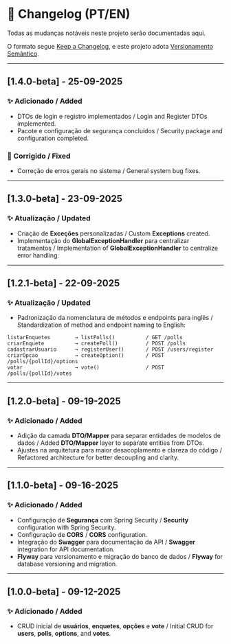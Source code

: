 # 📜 Changelog (PT/EN)
Todas as mudanças notáveis neste projeto serão documentadas aqui.

O formato segue [Keep a Changelog](https://keepachangelog.com/pt-BR/1.0.0/),
e este projeto adota [Versionamento Semântico](https://semver.org/lang/pt-BR/).

---

## [1.4.0-beta] - 25-09-2025
### ✨ Adicionado / Added
- DTOs de login e registro implementados / Login and Register DTOs implemented.
- Pacote e configuração de segurança concluídos / Security package and configuration completed.

### 🐛 Corrigido / Fixed
- Correção de erros gerais no sistema / General system bug fixes.

---

## [1.3.0-beta] - 23-09-2025
### ✨ Atualização / Updated
- Criação de **Exceções** personalizadas / Custom **Exceptions** created.
- Implementação do **GlobalExceptionHandler** para centralizar tratamentos / Implementation of **GlobalExceptionHandler** to centralize error handling.

---

## [1.2.1-beta] - 22-09-2025
### ✨ Atualização / Updated
- Padronização da nomenclatura de métodos e endpoints para inglês / Standardization of method and endpoint naming to English:

```
listarEnquetes        → listPolls()          / GET /polls
criarEnquete          → createPoll()         / POST /polls
cadastrarUsuario      → registerUser()       / POST /users/register
criarOpcao            → createOption()       / POST /polls/{pollId}/options
votar                 → vote()               / POST /polls/{pollId}/votes
```

---

## [1.2.0-beta] - 09-19-2025
### ✨ Adicionado / Added
- Adição da camada **DTO/Mapper** para separar entidades de modelos de dados / Added **DTO/Mapper** layer to separate entities from DTOs.
- Ajustes na arquitetura para maior desacoplamento e clareza do código / Refactored architecture for better decoupling and clarity.
    
---

## [1.1.0-beta] - 09-16-2025
### ✨ Adicionado / Added
- Configuração de **Segurança** com Spring Security / **Security** configuration with Spring Security.
- Configuração de **CORS** / **CORS** configuration.
- Integração do **Swagger** para documentação da API / **Swagger** integration for API documentation.
- **Flyway** para versionamento e migração do banco de dados / **Flyway** for database versioning and migration.

---

## [1.0.0-beta] - 09-12-2025
### ✨ Adicionado / Added
- CRUD inicial de **usuários**, **enquetes**, **opções** e **vote** / Initial CRUD for **users**, **polls**, **options**, and **votes**.
